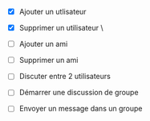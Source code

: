 - [x] Ajouter un utlisateur
- [X] Supprimer un utilisateur   \



- [ ] Ajouter un ami
- [ ] Supprimer un ami   



- [ ] Discuter entre 2 utilisateurs   



- [ ] Démarrer une discussion de groupe
- [ ] Envoyer un message dans un groupe

